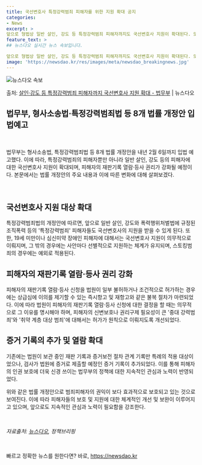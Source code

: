 ```yaml
---
title: 국선변호사 특정강력범죄 피해자를 위한 지원 확대 공지
categories:
- News
excerpt: >
앞으로 형법상 일반 살인, 강도 등 특정강력범죄 피해자까지도 국선변호사 지원이 확대된다. 또 피해자의 재판기…
feature_text: >
## 뉴스다오 실시간 뉴스 속보입니다.

앞으로 형법상 일반 살인, 강도 등 특정강력범죄 피해자까지도 국선변호사 지원이 확대된다. 또 피해자의 재판기…
image: 'https://newsdao.kr/res/images/meta/newsdao_breakingnews.jpg'
---
```


![뉴스다오 속보](https://newsdao.kr/res/images/meta/newsdao_breakingnews.jpg)

<p>출처: <a href="https://newsdao.kr/2880" rel="dofollow">살인·강도 등 특정강력범죄 피해자까지 국선변호사 지원 확대 - 법무부</a> | 뉴스다오</p>

<h2>법무부, 형사소송법·특정강력범죄법 등 8개 법률 개정안 입법예고</h2>
<p data-ke-size="size16">&nbsp;</p>
법무부는 형사소송법, 특정강력범죄법 등 8개 법률 개정안을 내년 2월 6일까지 입법 예고했다. 이에 따라, 특정강력범죄의 피해자뿐만 아니라 일반 살인, 강도 등의 피해자에 대한 국선변호사 지원이 확대되며, 피해자의 재판기록 열람·등사 권리가 강화될 예정이다. 본문에서는 법률 개정안의 주요 내용과 이에 따른 변화에 대해 살펴보겠다.
<p data-ke-size="size16">&nbsp;</p>

<h2 data-ke-size="size23">국선변호사 지원 대상 확대</h2>
<p>특정강력범죄법의 개정안에 따르면, 앞으로 일반 살인, 강도와 폭력행위처벌법에 규정된 조직폭력 등의 '특정강력범죄' 피해자들도 국선변호사의 지원을 받을 수 있게 된다. 또한, 19세 미만이나 심신미약 장애인 피해자에 대해서는 국선변호사 지원이 의무적으로 이뤄지며, 그 밖의 경우에는 사안마다 선별적으로 지원하는 체계가 유지되며, 스토킹범죄의 경우에는 예외로 적용된다.</p>

<h2 data-ke-size="size23">피해자의 재판기록 열람·등사 권리 강화</h2>
<p>피해자의 재판기록 열람·등사 신청을 법원이 일부 불허하거나 조건적으로 허가하는 경우에는 상급심에 이의를 제기할 수 있는 즉시항고 및 재항고와 같은 불복 절차가 마련되었다. 이에 따라 법원이 피해자의 재판기록 열람·등사 신청에 대한 결정을 할 때는 의무적으로 그 이유를 명시해야 하며, 피해자의 신변보호나 권리구제 필요성이 큰 '중대 강력범죄'와 '취약 계층 대상 범죄'에 대해서는 허가가 원칙으로 이뤄지도록 개선되었다.</p>
  
<h2 data-ke-size="size23">증거 기록의 추가 및 열람 확대</h2>
<p>기존에는 법원이 보관 중인 재판 기록과 증거보전 절차 관계 기록만 특례의 적용 대상이었으나, 검사가 법원에 증거로 제출할 예정인 증거 기록이 추가되었다. 이를 통해 피해자의 인권 보호에 더욱 신경 쓰이는 법무부의 정책에 대한 지속적인 관심과 노력이 반영되었다.</p>
위와 같은 법률 개정안으로 범죄피해자의 권익이 보다 효과적으로 보호되고 있는 것으로 보여진다. 이에 따라 피해자들의 보호 및 지원에 대한 체계적인 개선 및 보완이 이루어지고 있으며, 앞으로도 지속적인 관심과 노력이 필요함을 강조한다.
<p data-ke-size="size16">&nbsp;</p>
<p><i>자료출처: <a href="https://newsdao.kr/2880">뉴스다오</a>, 정책브리핑 </i></p>
<p data-ke-size="size16">&nbsp;</p> 

빠르고 정확한 뉴스를 원한다면? 바로, <a href="https://newsdao.kr" rel="dofollow">https://newsdao.kr</a>


    
